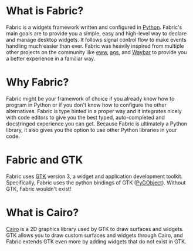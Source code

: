 # What is Fabric?
Fabric is a widgets framework written and configured in [Python](https://www.python.org). Fabric's main goals are to provide you a simple, easy and high-level way to declare and manage desktop widgets. It follows signal control flow to make events handling much easier than ever. Fabric was heavily inspired from multiple other projects on the community like [eww](https://github.com/elkowar/eww), [ags](https://github.com/Aylur/ags), and [Waybar](https://github.com/Alexays/Waybar) to provide you a better experience in a familiar way.

# Why Fabric?
Fabric might be your framework of choice if you already know how to program in Python or if you don't know how to configure the other alternatives. Fabric is type hinted in a proper way and it integrates nicely with code editors to give you the best typed, auto-completed and docstringed experience you can get. Because Fabric is ultimately a Python library, it also gives you the option to use other Python libraries in your code.

# Fabric and GTK
Fabric uses [GTK](https://www.gtk.org/) version 3, a widget and application development toolkit. Specifically, Fabric uses the python bindings of GTK ([PyGObject](https://wiki.gnome.org/action/show/Projects/PyGObject)). Without GTK, Fabric wouldn't exist!

# What is Cairo?
[Cairo](https://www.cairographics.org/) is a 2D graphics library used by GTK to draw surfaces and widgets. GTK allows you to draw custom surfaces and widgets through Cairo, and Fabric extends GTK even more by adding widgets that do not exist in GTK.
